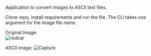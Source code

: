 Application to convert images to ASCII text files.

Clone repo, install requirements and run the file. The CLI takes one argument for the image file name.

Original Image:    
![redcar](https://github.com/user-attachments/assets/ee6cc27b-196b-45d1-95d2-1ba995b1a4d2)

ASCII image:
![Capture](https://github.com/user-attachments/assets/5b9d15b1-c7d2-487b-953d-4076eb0b7711)
